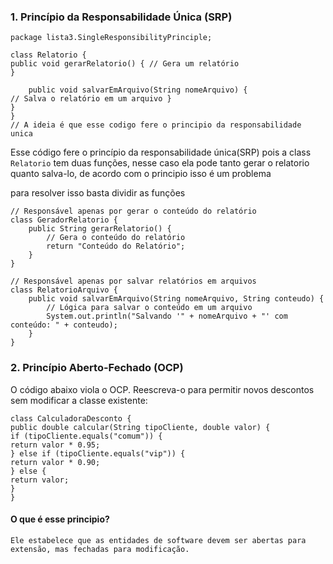 ### 1. Princípio da Responsabilidade Única (SRP)

``` exercicio 1
package lista3.SingleResponsibilityPrinciple;

class Relatorio {
public void gerarRelatorio() { // Gera um relatório
}

    public void salvarEmArquivo(String nomeArquivo) {
// Salva o relatório em um arquivo }
}
}
// A ideia é que esse codigo fere o principio da responsabilidade unica

````
Esse código fere o princípio da responsabilidade única(SRP)
pois a class  ``Relatorio`` tem duas funções, nesse caso ela pode tanto gerar o relatorio quanto salva-lo, 
de acordo com o principio isso é um problema

para resolver isso basta dividir as funções

```
// Responsável apenas por gerar o conteúdo do relatório
class GeradorRelatorio {
    public String gerarRelatorio() {
        // Gera o conteúdo do relatório
        return "Conteúdo do Relatório";
    }
}

// Responsável apenas por salvar relatórios em arquivos
class RelatorioArquivo {
    public void salvarEmArquivo(String nomeArquivo, String conteudo) {
        // Lógica para salvar o conteúdo em um arquivo
        System.out.println("Salvando '" + nomeArquivo + "' com conteúdo: " + conteudo);
    }
}
```

### 2. Princípio Aberto-Fechado (OCP)
O código abaixo viola o OCP. Reescreva-o para permitir novos descontos sem modificar a classe
existente:
```
class CalculadoraDesconto {
public double calcular(String tipoCliente, double valor) {
if (tipoCliente.equals("comum")) {
return valor * 0.95;
} else if (tipoCliente.equals("vip")) {
return valor * 0.90;
} else {
return valor;
}
}
```
#### O que é esse principio?

``Ele estabelece que as entidades de software devem ser abertas para extensão, mas fechadas para modificação. ``

``` ```


